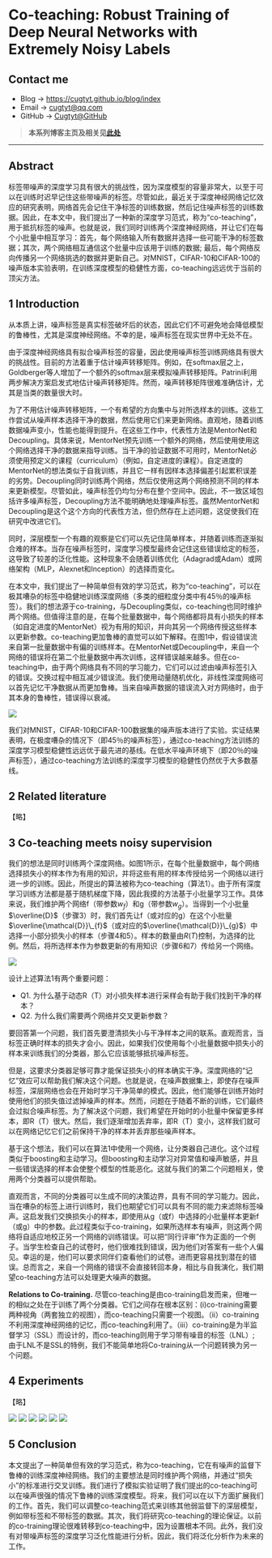 # Co-teaching: Robust Training of Deep Neural Networks with Extremely Noisy Labels

## Contact me

* Blog -> <https://cugtyt.github.io/blog/index>
* Email -> <cugtyt@qq.com>
* GitHub -> [Cugtyt@GitHub](https://github.com/Cugtyt)

> **本系列博客主页及相关见**[**此处**](https://cugtyt.github.io/blog/papers/index)

---

<head>
    <script src="https://cdn.mathjax.org/mathjax/latest/MathJax.js?config=TeX-AMS-MML_HTMLorMML" type="text/javascript"></script>
    <script type="text/x-mathjax-config">
        MathJax.Hub.Config({
            tex2jax: {
            skipTags: ['script', 'noscript', 'style', 'textarea', 'pre'],
            inlineMath: [['$','$']]
            }
        });
    </script>
</head>

## Abstract

标签带噪声的深度学习具有很大的挑战性，因为深度模型的容量非常大，以至于可以在训练时迟早记住这些带噪声的标签。尽管如此，最近关于深度神经网络记忆效应的研究表明，网络首先会记住干净标签的训练数据，然后记住噪声标签的训练数据。因此，在本文中，我们提出了一种新的深度学习范式，称为“co-teaching”，用于抵抗标签的噪声。也就是说，我们同时训练两个深度神经网络，并让它们在每个小批量中相互学习：首先，每个网络输入所有数据并选择一些可能干净的标签数据；其次，两个网络相互通信这个批量中应该用于训练的数据; 最后，每个网络反向传播另一个网络挑选的数据并更新自己。对MNIST，CIFAR-10和CIFAR-100的噪声版本实验表明，在训练深度模型的稳健性方面，co-teaching远远优于当前的顶尖方法。

## 1 Introduction

从本质上讲，噪声标签是真实标签破坏后的状态，因此它们不可避免地会降低模型的鲁棒性，尤其是深度神经网络。不幸的是，噪声标签在现实世界中无处不在。

由于深度神经网络具有拟合噪声标签的容量，因此使用噪声标签训练网络具有很大的挑战性。目前的方法着重于估计噪声转移矩阵。例如，在softmax层之上，Goldberger等人增加了一个额外的softmax层来模拟噪声转移矩阵。Patrini利用两步解决方案启发式地估计噪声转移矩阵。然而，噪声转移矩阵很难准确估计，尤其是当类的数量很大时。

为了不用估计噪声转移矩阵，一个有希望的方向集中与对所选样本的训练。这些工作尝试从噪声样本选择干净的数据，然后使用它们来更新网络。直观地，随着训练数据噪声变小，性能也能得到提升。在这些工作中，代表性方法是MentorNet和Decoupling。具体来说，MentorNet预先训练一个额外的网络，然后使用使用这个网络选择干净的数据来指导训练。当干净的验证数据不可用时，MentorNet必须使用预定义的课程（curriculum）（例如，自定进度的课程）。自定进度的MentorNet的想法类似于自我训练，并且它一样有因样本选择偏差引起累积误差的劣势。Decoupling同时训练两个网络，然后仅使用这两个网络预测不同的样本来更新模型。尽管如此，噪声标签仍均匀分布在整个空间中。因此，不一致区域包括许多噪声标签，Decoupling方法不能明确地处理噪声标签。虽然MentorNet和Decoupling是这个这个方向的代表性方法，但仍然存在上述问题，这促使我们在研究中改进它们。

同时，深层模型一个有趣的观察是它们可以先记住简单样本，并随着训练而逐渐拟合难的样本。当存在噪声标签时，深度学习模型最终会记住这些错误给定的标签，这导致了较差的泛化性能。这种现象不会随着训练优化（Adagrad或Adam）或网络架构（MLP，Alexnet和Inception）的选择而变化。

在本文中，我们提出了一种简单但有效的学习范式，称为“co-teaching”，可以在极其嘈杂的标签中稳健地训练深度网络（多类的细粒度分类中有45％的噪声标签）。我们的想法源于co-training，与Decoupling类似，co-teaching也同时维护两个网络。但值得注意的是，在每个批量数据中，每个网络都将具有小损失的样本（如自定进度的MentorNet）视为有用的知识，并向其另一个网络传授这些样本以更新参数。co-teaching更加鲁棒的直觉可以如下解释。在图1中，假设错误流来自第一批量数据中有偏的训练样本。在MentorNet或Decoupling中，来自一个网络的错误将在第二个批量数据中再次训练，这样错误越来越多。但在co-teaching中，由于两个网络具有不同的学习能力，它们可以过滤由噪声标签引入的错误。交换过程中相互减少错误流。我们使用动量随机优化，非线性深度网络可以首先记忆干净数据从而更加鲁棒。当来自噪声数据的错误流入对方网络时，由于其本身的鲁棒性，错误得以衰减。

![](R/co-teach-fig1.png)

我们对MNIST，CIFAR-10和CIFAR-100数据集的噪声版本进行了实验。实证结果表明，在极度嘈杂的情况下（即45％的噪声标签），通过co-teaching方法训练的深度学习模型稳健性远远优于最先进的基线。在低水平噪声环境下（即20％的噪声标签），通过co-teaching方法训练的深度学习模型的稳健性仍然优于大多数基线。

## 2 Related literature
【略】

## 3 Co-teaching meets noisy supervision

我们的想法是同时训练两个深度网络。如图1所示，在每个批量数据中，每个网络选择损失小的样本作为有用的知识，并将这些有用的样本传授给另一个网络以进行进一步的训练。因此，所提出的算法被称为co-teaching（算法1）。由于所有深度学习训练方法都是基于随机梯度下降，因此我摸的方法基于小批量学习工作。具体来说，我们维护两个网络f（带参数$w_{f}$）和g（带参数$w_{g}$）。当得到一个小批量$\overline{D}$（步骤3）时，我们首先让f（或对应的g）在这个小批量$\overline{\mathcal{D}}\_{f}$（或对应的$\overline{\mathcal{D}}\_{g}$）中选择一小部分损失小的样本（步骤4和5）。样本的数量由$R(T)$控制，为选择的比例。然后，将所选样本作为参数更新的有用知识（步骤6和7）传给另一个网络。

![](R/co-teach-algo1.png)

设计上述算法1有两个重要问题：
* Q1. 为什么基于动态R（T）对小损失样本进行采样会有助于我们找到干净的样本？
* Q2. 为什么我们需要两个网络并交叉更新参数？

要回答第一个问题，我们首先要澄清损失小与干净样本之间的联系。直观而言，当标签正确时样本的损失才会小。因此，如果我们仅使用每个小批量数据中损失小的样本来训练我们的分类器，那么它应该能够抵抗噪声标签。

但是，这要求分类器足够可靠才能保证损失小的样本确实干净。深度网络的“记忆”效应可以帮助我们解决这个问题。也就是说，在噪声数据集上，即使存在噪声标签，深层网络也会在开始时学习干净简单的模式。因此，他们能够在训练开始时使用他们的损失值过滤掉噪声的样本。然而，问题在于随着不断的训练，它们最终会过拟合噪声标签。为了解决这个问题，我们希望在开始时的小批量中保留更多样本，即R（T）很大。然后，我们逐渐增加丢弃率，即R（T）变小，这样我们就可以在网络记忆它们之前保持干净的样本并丢弃那些噪声样本。

基于这个想法，我们可以在算法1中使用一个网络，让分类器自己进化。这个过程类似于boosting和主动学习。但boosting和主动学习对异常值和噪声敏感，并且一些错误选择的样本会使整个模型的性能恶化。这就与我们的第二个问题相关，使用两个分类器可以提供帮助。

直观而言，不同的分类器可以生成不同的决策边界，具有不同的学习能力。因此，当在嘈杂的标签上进行训练时，我们也期望它们可以具有不同的能力来滤除标签噪声。这启发我们交换损失小的样本，即使用从g（或f）中选择的小批量样本更新f（或g）中的参数。此过程类似于co-training，如果所选样本有噪声，则这两个网络将自适应地校正另一个网络的训练错误。可以把“同行评审”作为正面的一个例子。当学生检查自己的试卷时，他们很难找到错误，因为他们对答案有一些个人偏见。幸运的是，他们可以要求同伴们查看他们的试卷。进而更容易找到潜在的错误。总而言之，来自一个网络的错误不会直接转回本身，相比与自我演化，我们期望co-teaching方法可以处理更大噪声的数据。

**Relations to Co-training.** 尽管co-teaching是由co-training启发而来，但唯一的相似之处在于训练了两个分类器。它们之间存在根本区别：(i)co-training需要两种视角（两套独立的视图），而co-teaching只需要一个视图。（ii）co-training不利用深度神经网络的记忆，而co-teaching利用了。（iii）co-training是为半监督学习（SSL）而设计的，而co-teaching则用于学习带有噪音的标签（LNL）; 由于LNL不是SSL的特例，我们不能简单地将Co-training从一个问题转换为另一个问题。

## 4 Experiments

【略】

![](R/co-teach-tab1.png)
![](R/co-teach-tab2.png)
![](R/co-teach-tab3.png)
![](R/co-teach-fig3.png)
![](R/co-teach-fig4.png)
![](R/co-teach-fig5.png)

## 5 Conclusion

本文提出了一种简单但有效的学习范式，称为co-teaching，它在有噪声的监督下鲁棒的训练深度神经网络。我们的主要想法是同时维护两个网络，并通过“损失小”的标准进行交叉训练。我们进行了模拟实验证明了我们提出的co-teaching可以在噪声很强的情况下鲁棒的训练深度模型。将来，我们可以在以下方面扩展我们的工作。首先，我们可以调整co-teaching范式来训练其他弱监督下的深层模型，例如带标签和不带标签的数据。其次，我们将研究co-teaching的理论保证。以前的co-training理论很难转移到co-teaching中，因为设置根本不同。此外，我们没有对带噪声标签的深度学习泛化性能进行分析。因此，我们将泛化分析作为未来的工作。
